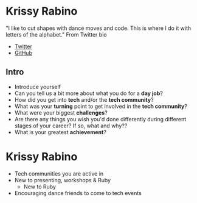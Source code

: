 # Krissy Rabino

"I like to cut shapes with dance moves and code. This is where I do it with letters of the alphabet." From Twitter bio

* [Twitter](https://twitter.com/krissygoround)
* [GitHub](https://github.com/krissy)

## Intro

* Introduce yourself
* Can you tell us a bit more about what you do for a **day job**?
* How did you get into **tech** and/or the **tech community**?
* What was your **turning** point to get involved in the **tech community**?
* What were your biggest **challenges**?
* Are there any things you wish you'd done differently during different stages of your career? If so, what and why??
* What is your greatest **achievement**?

# Krissy Rabino

* Tech communities you are active in
* New to presenting, workshops & Ruby
    * New to Ruby
* Encouraging dance friends to come to tech events


